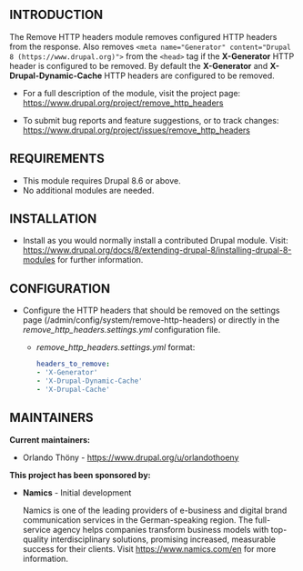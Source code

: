 INTRODUCTION
------------

The Remove HTTP headers module removes configured HTTP headers 
from the response. Also removes 
`<meta name="Generator" content="Drupal 8 (https://www.drupal.org)">` 
from the `<head>` tag if the **X-Generator** HTTP header is configured 
to be removed. By default the **X-Generator** and 
**X-Drupal-Dynamic-Cache** HTTP headers are configured to be removed.

 * For a full description of the module, visit the project page:
   https://www.drupal.org/project/remove_http_headers

 * To submit bug reports and feature suggestions, or to track changes:
   https://www.drupal.org/project/issues/remove_http_headers

REQUIREMENTS
------------

* This module requires Drupal 8.6 or above.
* No additional modules are needed.

INSTALLATION
------------
 
 * Install as you would normally install a contributed Drupal module. Visit:
   https://www.drupal.org/docs/8/extending-drupal-8/installing-drupal-8-modules
   for further information.

CONFIGURATION
-------------
 
 * Configure the HTTP headers that should be removed on the settings page 
 (/admin/config/system/remove-http-headers) or directly 
 in the *remove_http_headers.settings.yml* configuration file.
  
    - *remove_http_headers.settings.yml* format:
      ```yaml
      headers_to_remove:
      - 'X-Generator' 
      - 'X-Drupal-Dynamic-Cache'
      - 'X-Drupal-Cache'
      ```


MAINTAINERS
-----------

**Current maintainers:**
 * Orlando Thöny - https://www.drupal.org/u/orlandothoeny

**This project has been sponsored by:**

 * **Namics** - Initial development
 
   Namics is one of the leading providers of e-business and digital brand 
   communication services in the German-speaking region. The full-service agency 
   helps companies transform business models with top-quality interdisciplinary 
   solutions, promising increased, measurable success for their clients. 
   Visit https://www.namics.com/en for more information.
